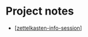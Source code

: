 # Project notes

- [[zettelkasten-info-session]]

[//begin]: # "Autogenerated link references for markdown compatibility"
[zettelkasten-info-session]: zettelkasten-info-session.md "Zettelkasten info session"
[//end]: # "Autogenerated link references"